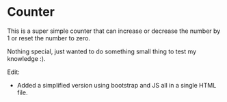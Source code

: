 # Counter
This is a super simple counter that can increase or decrease the number by 1 or reset the number to zero.

Nothing special, just wanted to do something small thing to test my knowledge :).

Edit:
* Added a simplified version using bootstrap and JS all in a single HTML file.